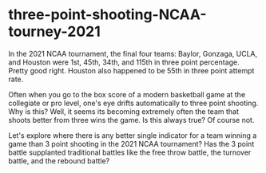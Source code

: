# three-point-shooting-NCAA-tourney-2021
In the 2021 NCAA tournament, the final four teams: Baylor, Gonzaga, UCLA, and Houston were 1st, 45th, 34th, and 115th in three point percentage.  Pretty good right.  Houston also happened to be 55th in three point attempt rate.

Often when you go to the box score of a modern basketball game at the collegiate or pro level, one's eye drifts automatically to three point shooting.  Why is this?  Well, it seems its becoming extremely often the team that shoots better from three wins the game.  Is this always true?  Of course not. 

Let's explore where there is any better single indicator for a team winning a game than 3 point shooting in the 2021 NCAA tournament?  Has the 3 point battle supplanted traditional battles like the free throw battle, the turnover battle, and the rebound battle?
